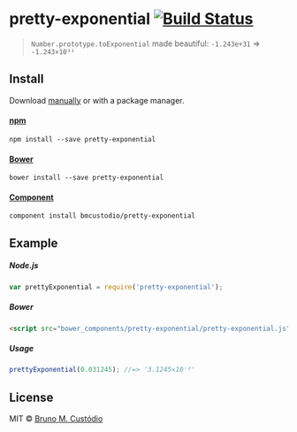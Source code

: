 # pretty-exponential [![Build Status](https://travis-ci.org/bmcustodio/pretty-exponential.png?branch=master)](http://travis-ci.org/bmcustodio/pretty-exponential)

> `Number.prototype.toExponential` made beautiful: `-1.243e+31` => `-1.243×10³¹`


## Install

Download [manually](https://github.com/bmcustodio/pretty-exponential/releases) or with a package manager.

#### [npm](https://npmjs.org/package/to-single-quotes)

```
npm install --save pretty-exponential
```

#### [Bower](http://bower.io)

```
bower install --save pretty-exponential
```

#### [Component](https://github.com/component/component)

```
component install bmcustodio/pretty-exponential
```


## Example

##### Node.js

```js
var prettyExponential = require('pretty-exponential');
```

##### Bower

```html
<script src="bower_components/pretty-exponential/pretty-exponential.js"></script>
```

##### Usage

```js
prettyExponential(0.031245); //=> '3.1245×10⁻²'
```


## License

MIT © [Bruno M. Custódio](http://brunomcustodio.com)
